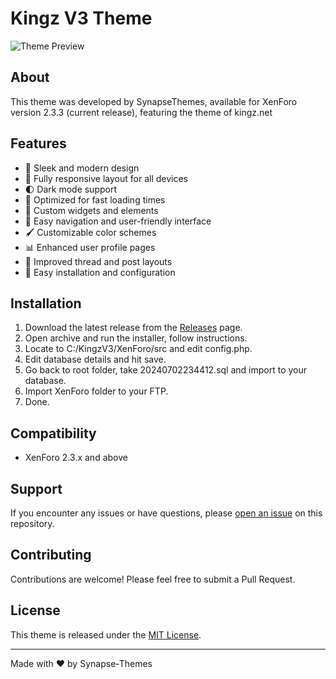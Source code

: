 # Kingz V3 Theme

![Theme Preview](https://i.postimg.cc/MpMQ7jfN/image1.jpg)

## About

This theme was developed by SynapseThemes, available for XenForo version 2.3.3 (current release), featuring the theme of kingz.net

## Features

- 🎨 Sleek and modern design
- 📱 Fully responsive layout for all devices
- 🌓 Dark mode support
- 🚀 Optimized for fast loading times
- 🧩 Custom widgets and elements
- 🎯 Easy navigation and user-friendly interface
- 🖌️ Customizable color schemes
- 📊 Enhanced user profile pages
- 💬 Improved thread and post layouts
- 🔧 Easy installation and configuration

## Installation

1. Download the latest release from the [Releases](https://github.com/SynapseThemes/Kingz-V3/releases) page.
2. Open archive and run the installer, follow instructions.
3. Locate to C:/KingzV3/XenForo/src and edit config.php.
4. Edit database details and hit save.
5. Go back to root folder, take 20240702234412.sql and import to your database.
6. Import XenForo folder to your FTP.
7. Done.

## Compatibility

- XenForo 2.3.x and above

## Support

If you encounter any issues or have questions, please [open an issue](https://github.com/SynapseThemes/Kingz-V3/issues) on this repository.

## Contributing

Contributions are welcome! Please feel free to submit a Pull Request.

## License

This theme is released under the [MIT License](LICENSE).

---

Made with ❤️ by Synapse-Themes
